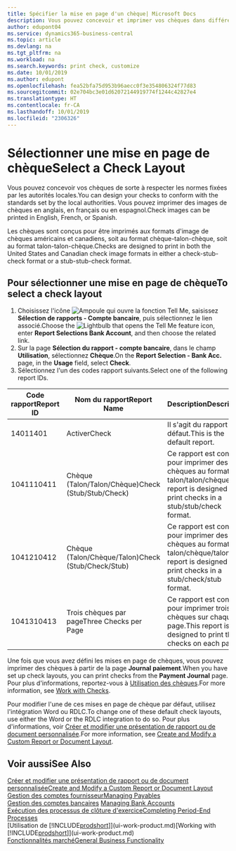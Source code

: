 ```yaml
---
title: Spécifier la mise en page d'un chèque| Microsoft Docs
description: Vous pouvez concevoir et imprimer vos chèques dans différents formats pour respecter des normes.
author: edupont04
ms.service: dynamics365-business-central
ms.topic: article
ms.devlang: na
ms.tgt_pltfrm: na
ms.workload: na
ms.search.keywords: print check, customize
ms.date: 10/01/2019
ms.author: edupont
ms.openlocfilehash: fea52bfa75d953b96aecc0f3e354806324f77d83
ms.sourcegitcommit: 02e704bc3e01d62072144919774f1244c42827e4
ms.translationtype: HT
ms.contentlocale: fr-CA
ms.lasthandoff: 10/01/2019
ms.locfileid: "2306326"
---
```

# <a name="select-a-check-layout"></a><span data-ttu-id="42e09-103">Sélectionner une mise en page de chèque</span><span class="sxs-lookup"><span data-stu-id="42e09-103">Select a Check Layout</span></span>
<span data-ttu-id="42e09-104">Vous pouvez concevoir vos chèques de sorte à respecter les normes fixées par les autorités locales.</span><span class="sxs-lookup"><span data-stu-id="42e09-104">You can design your checks to conform with the standards set by the local authorities.</span></span> <span data-ttu-id="42e09-105">Vous pouvez imprimer des images de chèques en anglais, en français ou en espagnol.</span><span class="sxs-lookup"><span data-stu-id="42e09-105">Check images can be printed in English, French, or Spanish.</span></span>

<span data-ttu-id="42e09-106">Les chèques sont conçus pour être imprimés aux formats d'image de chèques américains et canadiens, soit au format chèque-talon-chèque, soit au format talon-talon-chèque.</span><span class="sxs-lookup"><span data-stu-id="42e09-106">Checks are designed to print in both the United States and Canadian check image formats in either a check-stub-check format or a stub-stub-check format.</span></span>

## <a name="to-select-a-check-layout"></a><span data-ttu-id="42e09-107">Pour sélectionner une mise en page de chèque</span><span class="sxs-lookup"><span data-stu-id="42e09-107">To select a check layout</span></span>
1. <span data-ttu-id="42e09-108">Choisissez l'icône ![Ampoule qui ouvre la fonction Tell Me](media/ui-search/search_small.png "Dites-moi ce que vous voulez faire"), saisissez **Sélection de rapports - Compte bancaire**, puis sélectionnez le lien associé.</span><span class="sxs-lookup"><span data-stu-id="42e09-108">Choose the ![Lightbulb that opens the Tell Me feature](media/ui-search/search_small.png "Tell me what you want to do") icon, enter **Report Selections Bank Account**, and then choose the related link.</span></span>
2. <span data-ttu-id="42e09-109">Sur la page **Sélection du rapport - compte bancaire**, dans le champ **Utilisation**, sélectionnez **Chèque**.</span><span class="sxs-lookup"><span data-stu-id="42e09-109">On the **Report Selection - Bank Acc.** page, in the **Usage** field, select **Check**.</span></span>
3. <span data-ttu-id="42e09-110">Sélectionnez l'un des codes rapport suivants.</span><span class="sxs-lookup"><span data-stu-id="42e09-110">Select one of the following report IDs.</span></span>

| <span data-ttu-id="42e09-111">Code rapport</span><span class="sxs-lookup"><span data-stu-id="42e09-111">Report ID</span></span> | <span data-ttu-id="42e09-112">Nom du rapport</span><span class="sxs-lookup"><span data-stu-id="42e09-112">Report Name</span></span> | <span data-ttu-id="42e09-113">Description</span><span class="sxs-lookup"><span data-stu-id="42e09-113">Description</span></span> |
| --- | --- | --- |
| <span data-ttu-id="42e09-114">1401</span><span class="sxs-lookup"><span data-stu-id="42e09-114">1401</span></span> |<span data-ttu-id="42e09-115">Activer</span><span class="sxs-lookup"><span data-stu-id="42e09-115">Check</span></span> |<span data-ttu-id="42e09-116">Il s'agit du rapport par défaut.</span><span class="sxs-lookup"><span data-stu-id="42e09-116">This is the default report.</span></span> |
| <span data-ttu-id="42e09-117">10411</span><span class="sxs-lookup"><span data-stu-id="42e09-117">10411</span></span> |<span data-ttu-id="42e09-118">Chèque (Talon/Talon/Chèque)</span><span class="sxs-lookup"><span data-stu-id="42e09-118">Check (Stub/Stub/Check)</span></span> |<span data-ttu-id="42e09-119">Ce rapport est conçu pour imprimer des chèques au format talon/talon/chèque.</span><span class="sxs-lookup"><span data-stu-id="42e09-119">This report is designed to print checks in a stub/stub/check format.</span></span> |
| <span data-ttu-id="42e09-120">10412</span><span class="sxs-lookup"><span data-stu-id="42e09-120">10412</span></span> |<span data-ttu-id="42e09-121">Chèque (Talon/Chèque/Talon)</span><span class="sxs-lookup"><span data-stu-id="42e09-121">Check (Stub/Check/Stub)</span></span> |<span data-ttu-id="42e09-122">Ce rapport est conçu pour imprimer des chèques au format talon/chèque/talon.</span><span class="sxs-lookup"><span data-stu-id="42e09-122">This report is designed to print checks in a stub/check/stub format.</span></span> |
| <span data-ttu-id="42e09-123">10413</span><span class="sxs-lookup"><span data-stu-id="42e09-123">10413</span></span> |<span data-ttu-id="42e09-124">Trois chèques par page</span><span class="sxs-lookup"><span data-stu-id="42e09-124">Three Checks per Page</span></span> |<span data-ttu-id="42e09-125">Ce rapport est conçu pour imprimer trois chèques sur chaque page.</span><span class="sxs-lookup"><span data-stu-id="42e09-125">This report is designed to print three checks on each page.</span></span> |

<span data-ttu-id="42e09-126">Une fois que vous avez défini les mises en page de chèques, vous pouvez imprimer des chèques à partir de la page **Journal paiement**.</span><span class="sxs-lookup"><span data-stu-id="42e09-126">When you have set up check layouts, you can print checks from the **Payment Journal** page.</span></span> <span data-ttu-id="42e09-127">Pour plus d'informations, reportez-vous à [Utilisation des chèques](payables-how-work-checks.md).</span><span class="sxs-lookup"><span data-stu-id="42e09-127">For more information, see [Work with Checks](payables-how-work-checks.md).</span></span>

<span data-ttu-id="42e09-128">Pour modifier l'une de ces mises en page de chèque par défaut, utilisez l'intégration Word ou RDLC.</span><span class="sxs-lookup"><span data-stu-id="42e09-128">To change one of these default check layouts, use either the Word or the RDLC integration to do so.</span></span> <span data-ttu-id="42e09-129">Pour plus d'informations, voir [Créer et modifier une présentation de rapport ou de document personnalisée](ui-how-create-custom-report-layout.md).</span><span class="sxs-lookup"><span data-stu-id="42e09-129">For more information, see [Create and Modify a Custom Report or Document Layout](ui-how-create-custom-report-layout.md).</span></span>

## <a name="see-also"></a><span data-ttu-id="42e09-130">Voir aussi</span><span class="sxs-lookup"><span data-stu-id="42e09-130">See Also</span></span>
[<span data-ttu-id="42e09-131">Créer et modifier une présentation de rapport ou de document personnalisée</span><span class="sxs-lookup"><span data-stu-id="42e09-131">Create and Modify a Custom Report or Document Layout</span></span>](ui-how-create-custom-report-layout.md)  
[<span data-ttu-id="42e09-132">Gestion des comptes fournisseur</span><span class="sxs-lookup"><span data-stu-id="42e09-132">Managing Payables</span></span>](payables-manage-payables.md)  
<span data-ttu-id="42e09-133">[Gestion des comptes bancaires](bank-manage-bank-accounts.md) </span><span class="sxs-lookup"><span data-stu-id="42e09-133">[Managing Bank Accounts](bank-manage-bank-accounts.md) </span></span>  
[<span data-ttu-id="42e09-134">Exécution des processus de clôture d'exercice</span><span class="sxs-lookup"><span data-stu-id="42e09-134">Completing Period-End Processes</span></span>](year-how-complete-period-end-processes.md)  
<span data-ttu-id="42e09-135">[Utilisation de [!INCLUDE[prodshort](includes/prodshort.md)]](ui-work-product.md)</span><span class="sxs-lookup"><span data-stu-id="42e09-135">[Working with [!INCLUDE[prodshort](includes/prodshort.md)]](ui-work-product.md)</span></span>  
[<span data-ttu-id="42e09-136">Fonctionnalités marché</span><span class="sxs-lookup"><span data-stu-id="42e09-136">General Business Functionality</span></span>](ui-across-business-areas.md)
